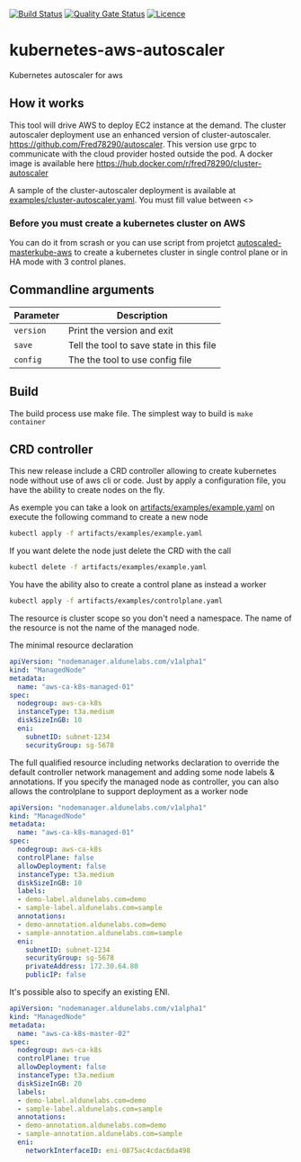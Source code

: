 [![Build Status](https://github.com/Fred78290/kubernetes-aws-autoscaler/actions/workflows/build.yml/badge.svg?branch=cluster-autoscaler-release-1.26)](https://github.com/Fred78290/Fred78290_kubernetes-aws-autoscaler/actions)
[![Quality Gate Status](https://sonarcloud.io/api/project_badges/measure?project=Fred78290_kubernetes-aws-autoscaler&metric=alert_status)](https://sonarcloud.io/dashboard?id=Fred78290_kubernetes-aws-autoscaler)
[![Licence](https://img.shields.io/hexpm/l/plug.svg)](https://github.com/Fred78290/kubernetes-aws-autoscaler/blob/master/LICENSE)

# kubernetes-aws-autoscaler

Kubernetes autoscaler for aws

## How it works

This tool will drive AWS to deploy EC2 instance at the demand. The cluster autoscaler deployment use an enhanced version of cluster-autoscaler. <https://github.com/Fred78290/autoscaler>. This version use grpc to communicate with the cloud provider hosted outside the pod. A docker image is available here <https://hub.docker.com/r/fred78290/cluster-autoscaler>

A sample of the cluster-autoscaler deployment is available at [examples/cluster-autoscaler.yaml](./examples/cluster-autoscaler.yaml). You must fill value between <>

### Before you must create a kubernetes cluster on AWS

You can do it from scrash or you can use script from projetct [autoscaled-masterkube-aws](https://github.com/Fred78290/autoscaled-masterkube-aws)  to create a kubernetes cluster in single control plane or in HA mode with 3 control planes.

## Commandline arguments

| Parameter | Description |
| --- | --- |
| `version` | Print the version and exit  |
| `save`  | Tell the tool to save state in this file  |
| `config`  |The the tool to use config file |

## Build

The build process use make file. The simplest way to build is `make container`

## CRD controller

This new release include a CRD controller allowing to create kubernetes node without use of aws cli or code. Just by apply a configuration file, you have the ability to create nodes on the fly.

As exemple you can take a look on [artifacts/examples/example.yaml](artifacts/examples/example.yaml) on execute the following command to create a new node

```bash
kubectl apply -f artifacts/examples/example.yaml
```

If you want delete the node just delete the CRD with the call

```bash
kubectl delete -f artifacts/examples/example.yaml
```

You have the ability also to create a control plane as instead a worker

```bash
kubectl apply -f artifacts/examples/controlplane.yaml
```

The resource is cluster scope so you don't need a namespace. The name of the resource is not the name of the managed node.

The minimal resource declaration

```yaml
apiVersion: "nodemanager.aldunelabs.com/v1alpha1"
kind: "ManagedNode"
metadata:
  name: "aws-ca-k8s-managed-01"
spec:
  nodegroup: aws-ca-k8s
  instanceType: t3a.medium
  diskSizeInGB: 10
  eni:
    subnetID: subnet-1234
    securityGroup: sg-5678
```

The full qualified resource including networks declaration to override the default controller network management and adding some node labels & annotations. If you specify the managed node as controller, you can also allows the controlplane to support deployment as a worker node

```yaml
apiVersion: "nodemanager.aldunelabs.com/v1alpha1"
kind: "ManagedNode"
metadata:
  name: "aws-ca-k8s-managed-01"
spec:
  nodegroup: aws-ca-k8s
  controlPlane: false
  allowDeployment: false
  instanceType: t3a.medium
  diskSizeInGB: 10
  labels:
  - demo-label.aldunelabs.com=demo
  - sample-label.aldunelabs.com=sample
  annotations:
  - demo-annotation.aldunelabs.com=demo
  - sample-annotation.aldunelabs.com=sample
  eni:
    subnetID: subnet-1234
    securityGroup: sg-5678
    privateAddress: 172.30.64.80
    publicIP: false
```

It's possible also to specify an existing ENI.

```yaml
apiVersion: "nodemanager.aldunelabs.com/v1alpha1"
kind: "ManagedNode"
metadata:
  name: "aws-ca-k8s-master-02"
spec:
  nodegroup: aws-ca-k8s
  controlPlane: true
  allowDeployment: false
  instanceType: t3a.medium
  diskSizeInGB: 20
  labels:
  - demo-label.aldunelabs.com=demo
  - sample-label.aldunelabs.com=sample
  annotations:
  - demo-annotation.aldunelabs.com=demo
  - sample-annotation.aldunelabs.com=sample
  eni:
    networkInterfaceID: eni-0875ac4cdac6da498
```
